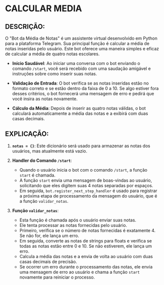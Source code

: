 # CALCULAR MEDIA
## DESCRIÇÃO:
O "Bot da Média de Notas" é um assistente virtual desenvolvido em Python para a plataforma Telegram. Sua principal função é calcular a média de notas inseridas pelo usuário. Este bot oferece uma maneira simples e eficaz de calcular a média de quatro notas escolares.

- **Início Saudável**: Ao iniciar uma conversa com o bot enviando o comando `/start`, você será recebido com uma saudação amigável e instruções sobre como inserir suas notas.

- **Validação de Entrada**: O bot verifica se as notas inseridas estão no formato correto e se estão dentro da faixa de 0 a 10. Se algo estiver fora desses critérios, o bot fornecerá uma mensagem de erro e pedirá que você insira as notas novamente.

- **Cálculo da Média**: Depois de inserir as quatro notas válidas, o bot calculará automaticamente a média das notas e a exibirá com duas casas decimais.

## EXPLICAÇÃO:
1. **`notas = {}`**: Este dicionário será usado para armazenar as notas dos usuários, mas atualmente está vazio.

2. **Handler do Comando `/start`**:
   - Quando o usuário inicia o bot com o comando `/start`, a função `start` é chamada.
   - A função `start` envia uma mensagem de boas-vindas ao usuário, solicitando que eles digitem suas 4 notas separadas por espaços.
   - Em seguida, `bot.register_next_step_handler` é usado para registrar a próxima etapa de processamento da mensagem do usuário, que é a função `validar_notas`.

3. **Função `validar_notas`**:
   - Esta função é chamada após o usuário enviar suas notas.
   - Ele tenta processar as notas fornecidas pelo usuário.
   - Primeiro, verifica se o número de notas fornecidas é exatamente 4. Se não for, ele lança um erro.
   - Em seguida, converte as notas de strings para floats e verifica se todas as notas estão entre 0 e 10. Se não estiverem, ele lança um erro.
   - Calcula a média das notas e a envia de volta ao usuário com duas casas decimais de precisão.
   - Se ocorrer um erro durante o processamento das notas, ele envia uma mensagem de erro ao usuário e chama a função `start` novamente para reiniciar o processo.

